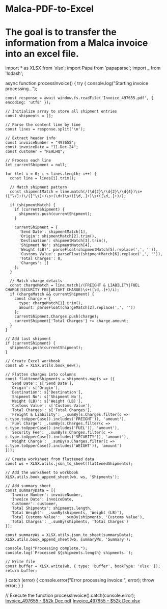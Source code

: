 # Malca-PDF-to-Excel
# The goal is to transfer the information from a Malca invoice into an excel file.
import * as XLSX from 'xlsx';
import Papa from 'papaparse';
import _ from 'lodash';

async function processInvoice() {
  try {
    console.log("Starting invoice processing...");
    
    const response = await window.fs.readFile('Invoice_497655.pdf', { encoding: 'utf8' });
    
    // Initialize array to store all shipment entries
    const shipments = [];
    
    // Parse the content line by line
    const lines = response.split('\n');
    
    // Extract header info
    const invoiceNumber = "497655";
    const invoiceDate = "11-Dec-24";
    const customer = "REALHQ";
    
    // Process each line
    let currentShipment = null;
    
    for (let i = 0; i < lines.length; i++) {
      const line = lines[i].trim();
      
      // Match shipment pattern
      const shipmentMatch = line.match(/(\d{2}\/\d{2}\/\d{4})\s+([^\/]+)\/([^\s]+)\s+(\d+)\s+([\d,.]+)\s+([\d,.]+)/);
      
      if (shipmentMatch) {
        if (currentShipment) {
          shipments.push(currentShipment);
        }
        
        currentShipment = {
          'Send Date': shipmentMatch[1],
          'Origin': shipmentMatch[2].trim(),
          'Destination': shipmentMatch[3].trim(),
          'Shipment No': shipmentMatch[4],
          'Weight (LB)': parseFloat(shipmentMatch[5].replace(',', '')),
          'Customs Value': parseFloat(shipmentMatch[6].replace(',', '')),
          'Total Charges': 0,
          'Charges': []
        };
      }
      
      // Match charge details
      const chargeMatch = line.match(/(FREIGHT & LIABILITY|FUEL CHARGE|SECURITY FEE|WEIGHT CHARGE)\s+([\d,.]+)/i);
      if (chargeMatch && currentShipment) {
        const charge = {
          type: chargeMatch[1].trim(),
          amount: parseFloat(chargeMatch[2].replace(',', ''))
        };
        currentShipment.Charges.push(charge);
        currentShipment['Total Charges'] += charge.amount;
      }
    }
    
    // Add last shipment
    if (currentShipment) {
      shipments.push(currentShipment);
    }
    
    // Create Excel workbook
    const wb = XLSX.utils.book_new();
    
    // Flatten charges into columns
    const flattenedShipments = shipments.map(s => ({
      'Send Date': s['Send Date'],
      'Origin': s['Origin'],
      'Destination': s['Destination'],
      'Shipment No': s['Shipment No'],
      'Weight (LB)': s['Weight (LB)'],
      'Customs Value': s['Customs Value'],
      'Total Charges': s['Total Charges'],
      'Freight & Liability': _.sumBy(s.Charges.filter(c => c.type.toUpperCase().includes('FREIGHT')), 'amount'),
      'Fuel Charge': _.sumBy(s.Charges.filter(c => c.type.toUpperCase().includes('FUEL')), 'amount'),
      'Security Fee': _.sumBy(s.Charges.filter(c => c.type.toUpperCase().includes('SECURITY')), 'amount'),
      'Weight Charge': _.sumBy(s.Charges.filter(c => c.type.toUpperCase().includes('WEIGHT')), 'amount')
    }));
    
    // Create worksheet from flattened data
    const ws = XLSX.utils.json_to_sheet(flattenedShipments);
    
    // Add the worksheet to workbook
    XLSX.utils.book_append_sheet(wb, ws, 'Shipments');
    
    // Add summary sheet
    const summaryData = [{
      'Invoice Number': invoiceNumber,
      'Invoice Date': invoiceDate,
      'Customer': customer,
      'Total Shipments': shipments.length,
      'Total Weight': _.sumBy(shipments, 'Weight (LB)'),
      'Total Customs Value': _.sumBy(shipments, 'Customs Value'),
      'Total Charges': _.sumBy(shipments, 'Total Charges')
    }];
    
    const summaryWs = XLSX.utils.json_to_sheet(summaryData);
    XLSX.utils.book_append_sheet(wb, summaryWs, 'Summary');
    
    console.log("Processing complete.");
    console.log(`Processed ${shipments.length} shipments.`);
    
    // Write file
    const buffer = XLSX.write(wb, { type: 'buffer', bookType: 'xlsx' });
    return buffer;
    
  } catch (error) {
    console.error("Error processing invoice:", error);
    throw error;
  }
}

// Execute the function
processInvoice().catch(console.error);
[Invoice_497655 - $52k Dec.pdf](https://github.com/user-attachments/files/18592854/Invoice_497655.-.52k.Dec.pdf)
[Invoice_497655 - $52k Dec.xlsx](https://github.com/user-attachments/files/18592856/Invoice_497655.-.52k.Dec.xlsx)
